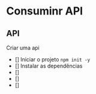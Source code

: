 #   Consuminr API


##  API

Criar uma api
-  []  Iniciar o projeto `npm init -y`
-  []  Instalar as dependências
-  []  
-  []  
-  []  

##

##